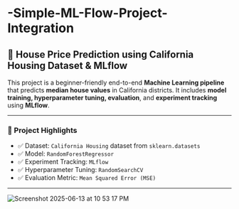 # -Simple-ML-Flow-Project-Integration

## 🏡 House Price Prediction using California Housing Dataset & MLflow

This project is a beginner-friendly end-to-end **Machine Learning pipeline** that predicts **median house values** in California districts. It includes **model training, hyperparameter tuning, evaluation**, and **experiment tracking** using **MLflow**.

---

### 📌 Project Highlights

- ✅ Dataset: `California Housing` dataset from `sklearn.datasets`
- ✅ Model: `RandomForestRegressor`
- ✅ Experiment Tracking: `MLflow`
- ✅ Hyperparameter Tuning: `RandomSearchCV`
- ✅ Evaluation Metric: `Mean Squared Error (MSE)`

---
![Screenshot 2025-06-13 at 10 53 17 PM](https://github.com/user-attachments/assets/bdaab539-7f22-4cee-bf90-44f936713af2)




